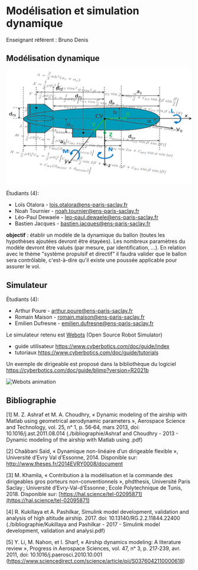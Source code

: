 # Modélisation et simulation dynamique

Enseignant référent : Bruno Denis

## Modélisation dynamique

![Modèle dynamique](img/modele_dynamique.png)

Étudiants (4):

- Loïs Otalora - lois.otalora@ens-paris-saclay.fr
- Noah Tournier - noah.tournier@ens-paris-saclay.fr
- Léo-Paul Dewaele - 	leo-paul.dewaele@ens-paris-saclay.fr
- Bastien Jacques - bastien.jacques@ens-paris-saclay.fr

**objectif** : établir un modèle de la dynamique du ballon (toutes les hypothèses ajoutées devront être étayées). Les nombreux paramètres du modèle devront être valués (par mesure, par identification, ...). En relation avec le thème "système propulsif et directif" il faudra valider que le ballon sera contrôlable, c'est-à-dire qu'il existe une poussée applicable pour assurer le vol.

## Simulateur

Étudiants (4):

- Arthur Poure -	arthur.poure@ens-paris-saclay.fr
- Romain Maison - romain.maison@ens-paris-saclay.fr
- Emilien Dufresne - emilien.dufresne@ens-paris-saclay.fr

Le simulateur retenu est [Webots](https://www.cyberbotics.com/) (Open Source Robot Simulator)

- guide utilisateur https://www.cyberbotics.com/doc/guide/index
- tutoriaux https://www.cyberbotics.com/doc/guide/tutorials

Un exemple de dirigeable est proposé dans la bibliothèque du logiciel https://cyberbotics.com/doc/guide/blimp?version=R2021b

![Webots animation](img/webots_blimp_demo.gif)

## Bibliographie

[1] M. Z. Ashraf et M. A. Choudhry, « Dynamic modeling of the airship with Matlab using geometrical aerodynamic parameters », Aerospace Science and Technology, vol. 25, nᵒ 1, p. 56‑64, mars 2013, doi: 10.1016/j.ast.2011.08.014 (./bibliographie/Ashraf and Choudhry - 2013 - Dynamic modeling of the airship with Matlab using .pdf)

[2] Chaâbani Saïd, « Dynamique non-linéaire d’un dirigeable flexible », Université d’Evry Val d’Essonne, 2014. Disponible sur: http://www.theses.fr/2014EVRY0008/document

[3] M. Khamlia, « Contribution à la modélisation et la commande des dirigeables gros porteurs non-conventionnels », phdthesis, Université Paris Saclay ; Université d’Evry-Val-d’Essonne ; Ecole Polytechnique de Tunis, 2018. Disponible sur: [https://hal.science/tel-02095871](https://hal.science/tel-02095871)

[4] R. Kukillaya et A. Pashilkar, Simulink model development, validation and analysis of high altitude airship. 2017. doi: 10.13140/RG.2.2.11844.22400 (./bibliographie/Kukillaya and Pashilkar - 2017 - Simulink model development, validation and analysi.pdf)

[5] Y. Li, M. Nahon, et I. Sharf, « Airship dynamics modeling: A literature review », Progress in Aerospace Sciences, vol. 47, nᵒ 3, p. 217‑239, avr. 2011, doi: 10.1016/j.paerosci.2010.10.001 (https://www.sciencedirect.com/science/article/pii/S0376042110000618)
